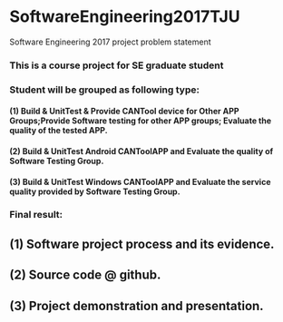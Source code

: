 # SoftwareEngineering2017TJU
Software Engineering 2017 project problem statement
### This is a course project for SE graduate student
### Student will be grouped as following type:
#### (1) Build & UnitTest & Provide CANTool device for Other APP Groups;Provide Software testing for other APP groups; Evaluate the quality of the tested APP.
#### (2) Build & UnitTest Android CANToolAPP and Evaluate the quality of Software Testing Group.
#### (3) Build & UnitTest Windows CANToolAPP and Evaluate the service quality provided by Software Testing Group.

### Final result:
## (1) Software project process and its evidence.
## (2) Source code @ github.
## (3) Project demonstration and presentation. 

